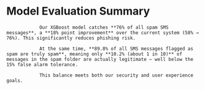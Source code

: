 # Model Evaluation Summary

                Our XGBoost model catches **76% of all spam SMS messages**, a **18% point improvement** over the current system (58% → 76%). This significantly reduces phishing risk.

                At the same time, **89.8% of all SMS messages flagged as spam are truly spam**, meaning only **10.2% (about 1 in 10)** of messages in the spam folder are actually legitimate — well below the 15% false alarm tolerance.

                This balance meets both our security and user experience goals.
                